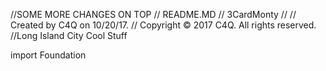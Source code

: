 //SOME MORE CHANGES ON TOP
//  README.MD
//  3CardMonty
//
//  Created by C4Q on 10/20/17.
//  Copyright © 2017 C4Q. All rights reserved.
//Long Island City
Cool Stuff

import Foundation
